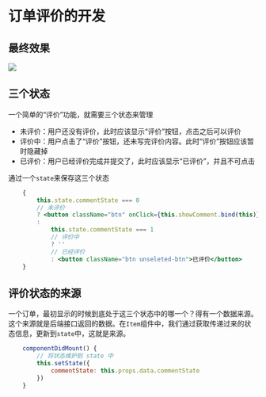 # 订单评价的开发

## 最终效果

![](http://images2015.cnblogs.com/blog/138012/201701/138012-20170126173741831-976304841.png)

## 三个状态

一个简单的“评价”功能，就需要三个状态来管理

- 未评价：用户还没有评价，此时应该显示“评价”按钮，点击之后可以评价
- 评价中：用户点击了“评价”按钮，还未写完评价内容。此时“评价”按钮应该暂时隐藏掉
- 已评价：用户已经评价完成并提交了，此时应该显示“已评价”，并且不可点击

通过一个`state`来保存这三个状态

```jsx
    {
        this.state.commentState === 0
        // 未评价
        ? <button className="btn" onClick={this.showComment.bind(this)}>评价</button>
        :
            this.state.commentState === 1
            // 评价中
            ? ''
            // 已经评价
            : <button className="btn unseleted-btn">已评价</button>
    }
```

## 评价状态的来源

一个订单，最初显示的时候到底处于这三个状态中的哪一个？得有一个数据来源。这个来源就是后端接口返回的数据。在`Item`组件中，我们通过获取传递过来的状态信息，更新到`state`中，这就是来源。

```jsx
    componentDidMount() {
        // 将状态维护到 state 中
        this.setState({
            commentState: this.props.data.commentState
        })
    }
```